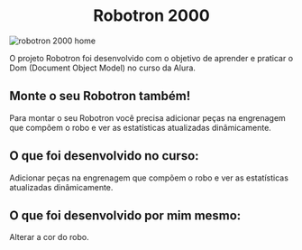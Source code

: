 <h1 align="center"> Robotron 2000 </h1>

![robotron 2000 home](https://user-images.githubusercontent.com/103218339/189932450-896f642e-0ca3-4da5-82cd-41de255a509d.png)

O projeto Robotron foi desenvolvido com o objetivo de aprender e praticar o Dom (Document Object Model) no curso da Alura. 


<h2>Monte o seu Robotron também! </h2>

Para montar o seu Robotron você precisa adicionar peças na engrenagem que compõem o robo e ver as estatísticas atualizadas dinâmicamente.

<h2>O que foi desenvolvido no curso: </h2>
Adicionar peças na engrenagem que compõem o robo e ver as estatísticas atualizadas dinâmicamente.

<h2>O que foi desenvolvido por mim mesmo: </h2>
Alterar a cor do robo.
